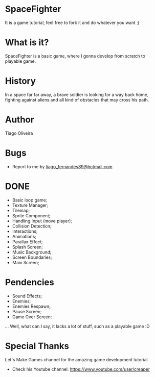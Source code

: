 # SpaceFighter
It is a game tutorial, feel free to fork it and do whatever you want ;)

# What is it?

SpaceFighter is a basic game, where I gonna develop from scratch to playable game.

# History

In a space far far away, a brave soldier is looking for a way back home, fighting against aliens and all kind of obstacles that may cross his path.

# Author
Tiago Oliveira

# Bugs
- Report to me by tiago_fernandes89@hotmail.com


# DONE
- Basic loop game;
- Texture Manager;
- Tilemap;
- Sprite Component;
- Handling Input (move player);
- Collision Detection;
- Interactions;
- Animations;
- Parallax Effect;
- Splash Screen;
- Music Background;
- Screen Boundaries;
- Main Screen;

# Pendencies
- Sound Effects;
- Enemies;
- Enemies Respawn;
- Pause Screen;
- Game Over Screen;

...
Well, what can I say, it lacks a lot of stuff, such as a playable game :D

# Special Thanks
Let's Make Games channel for the amazing game development tutorial

- Check his Youtube channel: https://www.youtube.com/user/creaper
